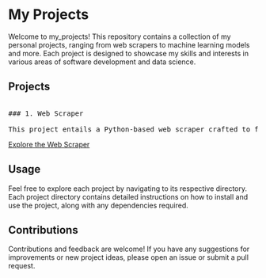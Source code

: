 # My Projects

Welcome to my_projects! This repository contains a collection of my personal projects, ranging from web scrapers to machine learning models and more. Each project is designed to showcase my skills and interests in various areas of software development and data science.

## Projects
<pre>

### 1. Web Scraper

This project entails a Python-based web scraper crafted to fetch files from a designated URL. It streamlines the process of downloading files from websites, empowering users to specify a URL and filter files based on their extensions.
</pre>

[Explore the Web Scraper](https://github.com/mryadanigu/My_Projects/tree/Boss/Scraper)

## Usage

Feel free to explore each project by navigating to its respective directory. Each project directory contains detailed instructions on how to install and use the project, along with any dependencies required.

## Contributions

Contributions and feedback are welcome! If you have any suggestions for improvements or new project ideas, please open an issue or submit a pull request.

